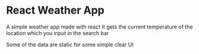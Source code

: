 # React Weather App

A simple weather app made with react
It gets the current temperature of the location which you input in the search bar

Some of the data are static for some simple clear UI